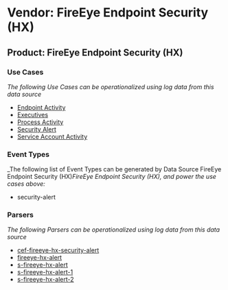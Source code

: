 Vendor: FireEye Endpoint Security (HX)
======================================
Product: FireEye Endpoint Security (HX)
---------------------------------------

### Use Cases

_The following Use Cases can be operationalized using log data from this data source_

* [Endpoint Activity](usecase_endpoint_activity.md)
* [Executives](usecase_executives.md)
* [Process Activity](usecase_process_activity.md)
* [Security Alert](usecase_security_alert.md)
* [Service Account Activity](usecase_service_account_activity.md)


### Event Types

_The following list of Event Types can be generated by Data Source FireEye Endpoint Security (HX)_FireEye Endpoint Security (HX), and power the use cases above:_

- security-alert


### Parsers

_The following Parsers can be operationalized using log data from this data source_

* [cef-fireeye-hx-security-alert](parserContent_cef-fireeye-hx-security-alert.md)
* [fireeye-hx-alert](parserContent_fireeye-hx-alert.md)
* [s-fireeye-hx-alert](parserContent_s-fireeye-hx-alert.md)
* [s-fireeye-hx-alert-1](parserContent_s-fireeye-hx-alert-1.md)
* [s-fireeye-hx-alert-2](parserContent_s-fireeye-hx-alert-2.md)
